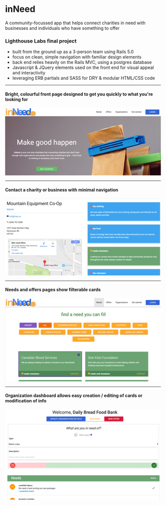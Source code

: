 # inNeed

A community-focussed app that helps connect charities in need with businesses and individuals who have something to offer

### Lighthouse Labs final project
- built from the ground up as a 3-person team using Rails 5.0
- focus on clean, simple navigation with familiar design elements
- back end relies heavily on the Rails MVC, using a postgres database
- Javascript & JQuery elements used on the front end for visual appeal and interactivity
- leveraging ERB partials and SASS for DRY & modular HTML/CSS code
***

#### Bright, colourful front page designed to get you quickly to what you're looking for
![front page](https://raw.githubusercontent.com/csawala/lhl-final-project/demo/demo-images/front-page.png)
***

#### Contact a charity or business with minimal navigation
![organization contact](https://raw.githubusercontent.com/csawala/lhl-final-project/demo/demo-images/contact.png)
***

#### Needs and offers pages show filterable cards
![needs page](https://raw.githubusercontent.com/csawala/lhl-final-project/demo/demo-images/needs.png)
***


#### Organization dashboard allows easy creation / editing of cards or modification of info
![organization dashboard](https://raw.githubusercontent.com/csawala/lhl-final-project/demo/demo-images/dashboard.png)
